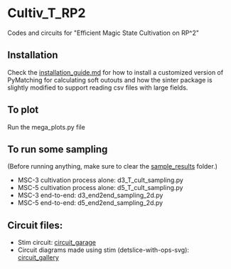 # Cultiv_T_RP2
Codes and circuits for "Efficient Magic State Cultivation on RP^2"

## Installation
Check the [installation_guide.md](https://github.com/Zihan-Chen-PhMA/Cultiv_T_RP2/blob/main/installation_guide.md) for how to install a customized version of PyMatching 
for calculating soft outouts and how the sinter package is slightly modified to support reading csv files with large fields.

## To plot
Run the mega_plots.py file

## To run some sampling
(Before running anything, make sure to clear the [sample_results](https://github.com/Zihan-Chen-PhMA/Cultiv_T_RP2/tree/main/sample_results) folder.)
- MSC-3 cultivation process alone: d3_T_cult_sampling.py
- MSC-5 cultivation process alone: d5_T_cult_sampling.py
- MSC-3 end-to-end: d3_end2end_sampling_2d.py
- MSC-5 end-to-end: d5_end2end_sampling_2d.py

## Circuit files:
  - Stim circuit: [circuit_garage](https://github.com/Zihan-Chen-PhMA/Cultiv_T_RP2/tree/main/circuit_garage)
  - Circuit diagrams made using stim (detslice-with-ops-svg): [circuit_gallery](https://github.com/Zihan-Chen-PhMA/Cultiv_T_RP2/tree/main/circuit_gallery) 
  

